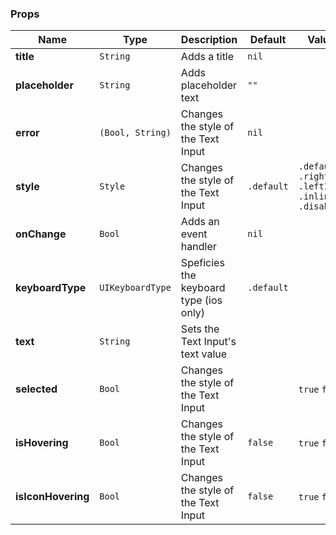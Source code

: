 ### Props
| Name | Type | Description | Default | Values |
| --- | ----------- | --------- | --------- | --------- |
| **title** | `String` | Adds a title | `nil` |  |
| **placeholder** | `String` | Adds placeholder text | `""` |  |
| **error** | `(Bool, String)` | Changes the style of the Text Input | `nil` |  |
| **style** | `Style` | Changes the style of the Text Input | `.default` | `.default` `.rightIcon` `.leftIcon` `.inline` `.disabled` |
| **onChange** | `Bool` | Adds an event handler | `nil` |  |
| **keyboardType** | `UIKeyboardType` | Speficies the keyboard type (ios only) | `.default` |  |
| **text** | `String` | Sets the Text Input's text value |  |  |
| **selected** | `Bool` | Changes the style of the Text Input |  | `true` `false` |
| **isHovering** | `Bool` | Changes the style of the Text Input | `false` | `true` `false` |
| **isIconHovering** | `Bool` | Changes the style of the Text Input | `false` | `true` `false` |